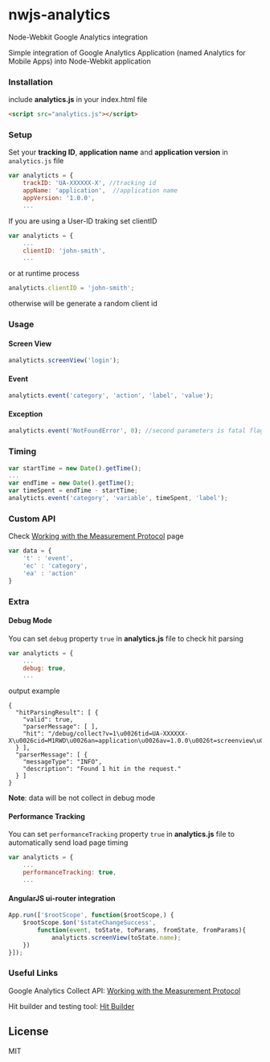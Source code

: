 # nwjs-analytics
Node-Webkit Google Analytics integration

Simple integration of Google Analytics Application (named Analytics for Mobile Apps) into  Node-Webkit application

### Installation

include **analytics.js** in your index.html file

```html
<script src="analytics.js"></script>
```

### Setup

Set your **tracking ID**, **application name** and **application version** in ```analytics.js``` file

```javascript
var analyticts = {
    trackID: 'UA-XXXXXX-X', //tracking id
    appName: 'application',  //application name
    appVersion: '1.0.0',
    ...
```

If you are using a User-ID traking set clientID
```javascript
var analyticts = {
    ...
    clientID: 'john-smith',
    ...
```
or at runtime process
```javascript
analyticts.clientID = 'john-smith';
```
otherwise will be generate a random client id

### Usage

#### Screen View

```javascript
analyticts.screenView('login');
```
#### Event

```javascript
analyticts.event('category', 'action', 'label', 'value');
```
#### Exception

```javascript
analyticts.event('NotFoundError', 0); //second parameters is fatal flag
```

### Timing

```javascript
var startTime = new Date().getTime();
...
var endTime = new Date().getTime();
var timeSpent = endTime - startTime;
analyticts.event('category', 'variable', timeSpent, 'label');
```

### Custom API

Check [Working with the Measurement Protocol](https://developers.google.com/analytics/devguides/collection/protocol/v1/devguide) page
```javascript
var data = {
    't' : 'event',
	'ec' : 'category',
	'ea' : 'action'
}
```

### Extra

#### Debug Mode
You can set ```debug``` property ```true``` in **analytics.js** file to check hit parsing
```javascript
var analyticts = {
    ...
	debug: true,   
	...
```
output example
```
{
  "hitParsingResult": [ {
    "valid": true,
    "parserMessage": [ ],
    "hit": "/debug/collect?v=1\u0026tid=UA-XXXXXX-X\u0026cid=M1RWD\u0026an=application\u0026av=1.0.0\u0026t=screenview\u0026cd=login"
  } ],
  "parserMessage": [ {
    "messageType": "INFO",
    "description": "Found 1 hit in the request."
  } ]
}
```
**Note**: data will be not collect in debug mode

#### Performance Tracking

You can set ```performanceTracking``` property ```true``` in **analytics.js** file to automatically send load page timing
```javascript
var analyticts = {
    ...
	performanceTracking: true,   
	...
```

#### AngularJS ui-router integration
```javascript
App.run(['$rootScope', function($rootScope,) {
    $rootScope.$on('$stateChangeSuccess', 
        function(event, toState, toParams, fromState, fromParams){
            analyticts.screenView(toState.name);
    })
}]);
```

### Useful Links

Google Analytics Collect API:
[Working with the Measurement Protocol](https://developers.google.com/analytics/devguides/collection/protocol/v1/devguide)

Hit builder and testing tool:
[Hit Builder](https://ga-dev-tools.appspot.com/hit-builder/)


License
----

MIT


